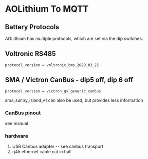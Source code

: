 # AOLithium To MQTT

## Battery Protocols

AOLithium has multiple protocols, which are set via the dip switches. 


## Voltronic RS485 
```
protocol_version = voltronic_bms_2020_03_25
```

## SMA / Victron CanBus - dip5 off, dip 6 off
```
protocol_version = victron_gx_generic_canbus
```

sma_sunny_island_v1 can also be used, but provides less information

### CanBus pinout
see manual

### hardware
1. USB Canbus adapter -- see canbus transport
2. rj45 ethernet cable cut in half

